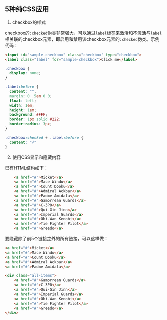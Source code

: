 5种纯CSS应用----1.  checkbox的样式checkbox的`:checked`伪类非常强大，可以通过`label`标签来激活和不激活与`label`相关联的checkbox元素，即启用和禁用该checkbox元素的`:checked`伪类。示例代码：```html<input id="sample-checkbox" class="checkbox" type="checkbox"><label class="label" for="sample-checkbox">Click me</label>``````css.checkbox {  display: none;}.label:before {  content: "",  margin: 0 .5em 0 0;  float: left;  width: 1em;  height: 1em;  background: #FFF;  border: 1px solid #222;  border-radius: 3px;}.checkbox:checked + .label:before {  content: "√"}```2.  使用CSS显示和隐藏内容已有HTML结构如下：```html    <a href="#">Micket</a>    <a href="#">Mace Windu</a>    <a href="#">Count Dooku</a>    <a href="#">Admiral Ackbar</a>    <a href="#">Padme Amidala</a>    <a href="#">Gamorrean Guards</a>    <a href="#">C-3P0</a>    <a href="#">Qui-Gin Jinn</a>    <a href="#">Imperial Guards</a>    <a href="#">Obi-Wan Kenobi</a>    <a href="#">Tie Fighter Pilot</a>    <a href="#">Greedo</a>```要隐藏除了前5个链接之外的所有链接，可以这样做：```html<a href="#">Micket</a><a href="#">Mace Windu</a><a href="#">Count Dooku</a><a href="#">Admiral Ackbar</a><a href="#">Padme Amidala</a><div class="all-items">    <a href="#">Gamorrean Guards</a>    <a href="#">C-3P0</a>    <a href="#">Qui-Gin Jinn</a>    <a href="#">Imperial Guards</a>    <a href="#">Obi-Wan Kenobi</a>    <a href="#">Tie Fighter Pilot</a>    <a href="#">Greedo</a></div>```